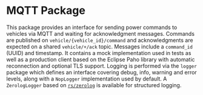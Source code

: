 # MQTT Package

This package provides an interface for sending power commands to vehicles via
MQTT and waiting for acknowledgment messages. Commands are published on
`vehicle/{vehicle_id}/command` and acknowledgments are expected on a shared
`vehicle/+/ack` topic. Messages include a `command_id` (UUID) and timestamp.
It contains a mock implementation used in tests as well as a production client
based on the Eclipse Paho library with automatic reconnection and optional TLS
support. Logging is performed via the `logger` package which defines an
interface covering debug, info, warning and error levels, along with a
`NopLogger` implementation used by default. A `ZerologLogger` based on
[`rs/zerolog`](https://github.com/rs/zerolog) is available for structured
logging.
